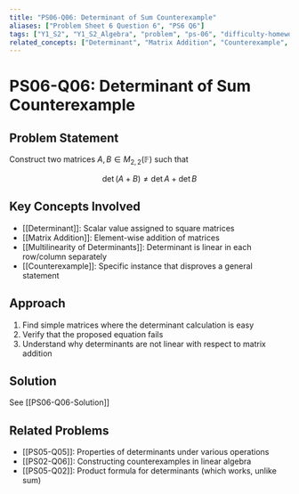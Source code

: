 ```yaml
---
title: "PS06-Q06: Determinant of Sum Counterexample"
aliases: ["Problem Sheet 6 Question 6", "PS6 Q6"]
tags: ["Y1_S2", "Y1_S2_Algebra", "problem", "ps-06", "difficulty-homework"]
related_concepts: ["Determinant", "Matrix Addition", "Counterexample", "Multilinearity of Determinants"]
---
```


# PS06-Q06: Determinant of Sum Counterexample

## Problem Statement
Construct two matrices $A, B \in M_{2,2}(\mathbb{F})$ such that

$$\operatorname{det}(A+B) \neq \operatorname{det} A+\operatorname{det} B$$

## Key Concepts Involved
- [[Determinant]]: Scalar value assigned to square matrices
- [[Matrix Addition]]: Element-wise addition of matrices
- [[Multilinearity of Determinants]]: Determinant is linear in each row/column separately
- [[Counterexample]]: Specific instance that disproves a general statement

## Approach
1. Find simple matrices where the determinant calculation is easy
2. Verify that the proposed equation fails
3. Understand why determinants are not linear with respect to matrix addition

## Solution
See [[PS06-Q06-Solution]]

## Related Problems
- [[PS05-Q05]]: Properties of determinants under various operations
- [[PS02-Q06]]: Constructing counterexamples in linear algebra
- [[PS05-Q02]]: Product formula for determinants (which works, unlike sum)
